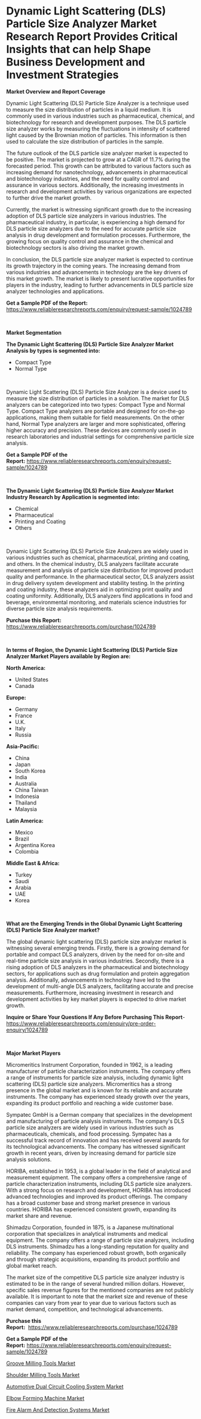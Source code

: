 <p><h1>Dynamic Light Scattering (DLS) Particle Size Analyzer Market Research Report Provides Critical Insights that can help Shape Business Development and Investment Strategies</h1></p><p><strong>Market Overview and Report Coverage</strong></p>
<p><p>Dynamic Light Scattering (DLS) Particle Size Analyzer is a technique used to measure the size distribution of particles in a liquid medium. It is commonly used in various industries such as pharmaceutical, chemical, and biotechnology for research and development purposes. The DLS particle size analyzer works by measuring the fluctuations in intensity of scattered light caused by the Brownian motion of particles. This information is then used to calculate the size distribution of particles in the sample.</p><p>The future outlook of the DLS particle size analyzer market is expected to be positive. The market is projected to grow at a CAGR of 11.7% during the forecasted period. This growth can be attributed to various factors such as increasing demand for nanotechnology, advancements in pharmaceutical and biotechnology industries, and the need for quality control and assurance in various sectors. Additionally, the increasing investments in research and development activities by various organizations are expected to further drive the market growth.</p><p>Currently, the market is witnessing significant growth due to the increasing adoption of DLS particle size analyzers in various industries. The pharmaceutical industry, in particular, is experiencing a high demand for DLS particle size analyzers due to the need for accurate particle size analysis in drug development and formulation processes. Furthermore, the growing focus on quality control and assurance in the chemical and biotechnology sectors is also driving the market growth.</p><p>In conclusion, the DLS particle size analyzer market is expected to continue its growth trajectory in the coming years. The increasing demand from various industries and advancements in technology are the key drivers of this market growth. The market is likely to present lucrative opportunities for players in the industry, leading to further advancements in DLS particle size analyzer technologies and applications.</p></p>
<p><strong>Get a Sample PDF of the Report:</strong> <a href="https://www.reliableresearchreports.com/enquiry/request-sample/1024789">https://www.reliableresearchreports.com/enquiry/request-sample/1024789</a></p>
<p>&nbsp;</p>
<p><strong>Market Segmentation</strong></p>
<p><strong>The Dynamic Light Scattering (DLS) Particle Size Analyzer Market Analysis by types is segmented into:</strong></p>
<p><ul><li>Compact Type</li><li>Normal Type</li></ul></p>
<p>&nbsp;</p>
<p><p>Dynamic Light Scattering (DLS) Particle Size Analyzer is a device used to measure the size distribution of particles in a solution. The market for DLS analyzers can be categorized into two types: Compact Type and Normal Type. Compact Type analyzers are portable and designed for on-the-go applications, making them suitable for field measurements. On the other hand, Normal Type analyzers are larger and more sophisticated, offering higher accuracy and precision. These devices are commonly used in research laboratories and industrial settings for comprehensive particle size analysis.</p></p>
<p><strong>Get a Sample PDF of the Report:</strong>&nbsp;<a href="https://www.reliableresearchreports.com/enquiry/request-sample/1024789">https://www.reliableresearchreports.com/enquiry/request-sample/1024789</a></p>
<p>&nbsp;</p>
<p><strong>The Dynamic Light Scattering (DLS) Particle Size Analyzer Market Industry Research by Application is segmented into:</strong></p>
<p><ul><li>Chemical</li><li>Pharmaceutical</li><li>Printing and Coating</li><li>Others</li></ul></p>
<p>&nbsp;</p>
<p><p>Dynamic Light Scattering (DLS) Particle Size Analyzers are widely used in various industries such as chemical, pharmaceutical, printing and coating, and others. In the chemical industry, DLS analyzers facilitate accurate measurement and analysis of particle size distribution for improved product quality and performance. In the pharmaceutical sector, DLS analyzers assist in drug delivery system development and stability testing. In the printing and coating industry, these analyzers aid in optimizing print quality and coating uniformity. Additionally, DLS analyzers find applications in food and beverage, environmental monitoring, and materials science industries for diverse particle size analysis requirements.</p></p>
<p><strong>Purchase this Report:</strong>&nbsp; <a href="https://www.reliableresearchreports.com/purchase/1024789">https://www.reliableresearchreports.com/purchase/1024789</a></p>
<p>&nbsp;</p>
<p><strong>In terms of Region, the Dynamic Light Scattering (DLS) Particle Size Analyzer Market Players available by Region are:</strong></p>
<p>
    <p> <strong> North America: </strong>
        <ul>
            <li>United States</li>
            <li>Canada</li>
        </ul>
        </p> 
    <p> <strong> Europe: </strong>
        <ul>
            <li>Germany</li>
            <li>France</li>
            <li>U.K.</li>
            <li>Italy</li>
            <li>Russia</li>
        </ul>
        </p> 
    <p> <strong> Asia-Pacific: </strong>
        <ul>
            <li>China</li>
            <li>Japan</li>
            <li>South Korea</li>
            <li>India</li>
            <li>Australia</li>
            <li>China Taiwan</li>
            <li>Indonesia</li>
            <li>Thailand</li>
            <li>Malaysia</li>
        </ul>
        </p> 
    <p> <strong> Latin America: </strong>
        <ul>
            <li>Mexico</li>
            <li>Brazil</li>
            <li>Argentina Korea</li>
            <li>Colombia</li>
        </ul>
        </p> 
    <p> <strong> Middle East & Africa: </strong>
        <ul>
            <li>Turkey</li>
            <li>Saudi</li>
            <li>Arabia</li>
            <li>UAE</li>
            <li>Korea</li>
        </ul>
    </p>
    </p>
<p>&nbsp;</p>
<p><strong>What are the Emerging Trends in the Global Dynamic Light Scattering (DLS) Particle Size Analyzer market?</strong></p>
<p><p>The global dynamic light scattering (DLS) particle size analyzer market is witnessing several emerging trends. Firstly, there is a growing demand for portable and compact DLS analyzers, driven by the need for on-site and real-time particle size analysis in various industries. Secondly, there is a rising adoption of DLS analyzers in the pharmaceutical and biotechnology sectors, for applications such as drug formulation and protein aggregation analysis. Additionally, advancements in technology have led to the development of multi-angle DLS analyzers, facilitating accurate and precise measurements. Furthermore, increasing investment in research and development activities by key market players is expected to drive market growth.</p></p>
<p><strong>Inquire or Share Your Questions If Any Before Purchasing This Report</strong>- <a href="https://www.reliableresearchreports.com/enquiry/pre-order-enquiry/1024789">https://www.reliableresearchreports.com/enquiry/pre-order-enquiry/1024789</a></p>
<p>&nbsp;</p>
<p><strong>Major Market Players</strong></p>
<p><p>Micromeritics Instrument Corporation, founded in 1962, is a leading manufacturer of particle characterization instruments. The company offers a range of instruments for particle size analysis, including dynamic light scattering (DLS) particle size analyzers. Micromeritics has a strong presence in the global market and is known for its reliable and accurate instruments. The company has experienced steady growth over the years, expanding its product portfolio and reaching a wide customer base.</p><p>Sympatec GmbH is a German company that specializes in the development and manufacturing of particle analysis instruments. The company's DLS particle size analyzers are widely used in various industries such as pharmaceuticals, chemicals, and food processing. Sympatec has a successful track record of innovation and has received several awards for its technological advancements. The company has witnessed significant growth in recent years, driven by increasing demand for particle size analysis solutions.</p><p>HORIBA, established in 1953, is a global leader in the field of analytical and measurement equipment. The company offers a comprehensive range of particle characterization instruments, including DLS particle size analyzers. With a strong focus on research and development, HORIBA has introduced advanced technologies and improved its product offerings. The company has a broad customer base and strong market presence in various countries. HORIBA has experienced consistent growth, expanding its market share and revenue.</p><p>Shimadzu Corporation, founded in 1875, is a Japanese multinational corporation that specializes in analytical instruments and medical equipment. The company offers a range of particle size analyzers, including DLS instruments. Shimadzu has a long-standing reputation for quality and reliability. The company has experienced robust growth, both organically and through strategic acquisitions, expanding its product portfolio and global market reach.</p><p>The market size of the competitive DLS particle size analyzer industry is estimated to be in the range of several hundred million dollars. However, specific sales revenue figures for the mentioned companies are not publicly available. It is important to note that the market size and revenue of these companies can vary from year to year due to various factors such as market demand, competition, and technological advancements.</p></p>
<p><strong>Purchase this Report:</strong>&nbsp;&nbsp;<a href="https://www.reliableresearchreports.com/purchase/1024789">https://www.reliableresearchreports.com/purchase/1024789</a></p>
<p></p>
<p><strong>Get a Sample PDF of the Report:</strong>&nbsp;<a href="https://www.reliableresearchreports.com/enquiry/request-sample/1024789">https://www.reliableresearchreports.com/enquiry/request-sample/1024789</a></p>
<p><p><a href="https://medium.com/@noemiharvey05/groove-milling-tools-market-size-growth-forecast-2023-2030-be2a46654165">Groove Milling Tools Market</a></p><p><a href="https://medium.com/@adolfoadams1988/shoulder-milling-tools-market-size-growth-forecast-2023-2030-ace2de780530">Shoulder Milling Tools Market</a></p><p><a href="https://github.com/NorbertYates/Market-Research-Report-List-1/blob/main/automotive-dual-circuit-cooling-system-market.md">Automotive Dual Circuit Cooling System Market</a></p><p><a href="https://www.linkedin.com/pulse/elbow-forming-machine-market-share-amp-new-trends-analysis-emtdc/">Elbow Forming Machine Market</a></p><p><a href="https://www.linkedin.com/pulse/fire-alarm-detection-systems-market-research-report-provides-1akbf/">Fire Alarm And Detection Systems Market</a></p></p>